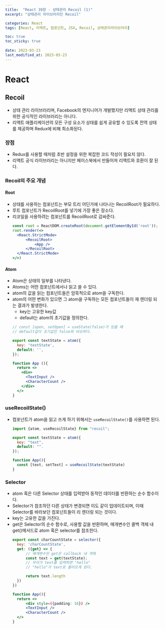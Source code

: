 ```yaml
---
title:  "React 39장 - 상태관리 Recoil (1)"
excerpt: "상태관리 라이브러리인 Recoil"

categories: React
tags: [React, 리액트, 컴포넌트, JSX, Recoil, 상태관리라이브러리]

toc: true
toc_sticky: true
 
date: 2023-03-23
last_modified_at: 2023-03-23
---
```

# React
## Recoil
- 상태 관리 라이브러리며, Facebook의 엔지니어가 개발했지만 리액트 상태 관리를 위한 공식적인 라이브러리는 아니다.
- 리액트 애플리케이션의 모든 구성 요소가 상태를 쉽게 공유할 수 있도록 전역 상태를 제공하며 Redux에 비해 최소화된다.

### 장점
- Redux를 사용할 때처럼 초반 설정을 위한 복잡한 코드 작성이 필요치 않다.
- 리액트 공식 라이브러리는 아니지만 페이스북에서 만들어져 리액트와 호환이 잘 된다.

### Recoil의 주요 개념
#### Root
- 상태를 사용하는 컴포넌트는 부모 트리 어딘가에 나타나는 RecoilRoot가 필요하다.
- 루트 컴포넌트가 RecoilRoot를 넣기에 가장 좋은 장소다.
- 리코일을 사용하려는 컴포넌트를 RecoilRoot로 감싸준다.
  ```jsx
  const root = ReactDOM.createRoot(document.getElementById('root'));
  root.render(<>
    <React.StrictMode>
        <RecoilRoot>
            <App />
        </RecoilRoot>
    </React.StrictMode>
  </>)
  ```

#### Atom
- Atom은 상태의 일부를 나타낸다.
- Atoms는 어떤 컴포넌트에서나 읽고 쓸 수 있다.
- atom의 값을 읽는 컴포넌트들은 암묵적으로 atom을 구독한다.
- atom의 어떤 변화가 있으면 그 atom을 구독하는 모든 컴포넌트들이 재 렌더링 되는 결과가 발생한다.
  - key는 고유한 key값
  - default는 atom의 초기값을 정의한다.
  ```jsx
  // const [open, setOpen] = useState(false)가 있을 때
  // default값이 초기값인 false와 비슷하다.

  export const textState = atom({
    key: 'textState',
    default: '',
  });

  function App (){
    return <>
      <div>
        <TextInput />
        <CharacterCount />
      </div>  
    </>
  }
  ```

### useRecoilState()
- 컴포넌트가 atom을 읽고 쓰게 하기 위해서는 `useRecoilState()`를 사용하면 된다.
  ```jsx
  import {atom, useRecoilState} from "recoil";
  
  export const textState = atom({
    key: "text",
    default: "".
  });

  function App(){
    const [text, setText] = useRecoilState(textState)
  }
  ```

### Selector
- atom 혹은 다른 Selector 상태를 입력받아 동적인 데이터를 반환하는 순수 함수이다.
- Selector가 참조하던 다른 상태가 변경되면 이도 같이 업데이트되며, 이때 Selector를 바라보던 컴포넌트들이 리 렌더링 되는 것이다.
- key는 고유한 값을 가진다.
- get은 Selector의 순수 함수로, 사용할 값을 반환하며, 매개변수인 콜백 객체 내 get()메서드로 atom 혹은 selector를 참조한다.
  ```jsx
  export const charCountState = selector({
    key: 'charCountState',
    get: ({get} => {
        // 매개변수인 get은 callback 내 객체
        const text = get(textState);
        // 우리가 text를 입력하면 "hello"
        // "hello"가 text로 들어오게 된다.

        return text.length
    })
  })

  function App(){
    return <>
        <div style=({padding: 16}) />
        <TextInput />
        <CharacterCount />
    </>
  }
  ```
